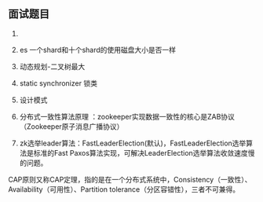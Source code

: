 ## 面试题目

1.

1. es 一个shard和十个shard的使用磁盘大小是否一样
2. 动态规划-二叉树最大
3. static synchronizer 锁类
4. 设计模式
5. 分布式一致性算法原理 ：zookeeper实现数据一致性的核心是ZAB协议（Zookeeper原子消息广播协议）
6. zk选举leader算法：FastLeaderElection(默认)，FastLeaderElection选举算法是标准的Fast Paxos算法实现，可解决LeaderElection选举算法收敛速度慢的问题。



CAP原则又称CAP定理，指的是在一个分布式系统中，Consistency（一致性）、 Availability（可用性）、Partition tolerance（分区容错性），三者不可兼得。 